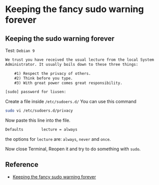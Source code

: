 # Keeping the fancy sudo warning forever

## Keeping the sudo warning forever

Test: `Debian 9`

```txt
We trust you have received the usual lecture from the local System
Administrator. It usually boils down to these three things:

    #1) Respect the privacy of others.
    #2) Think before you type.
    #3) With great power comes great responsibility.

[sudo] password for liusen:
```

Create a file inside `/etc/sudoers.d/` You can use this command

```bash
sudo vi /etc/sudoers.d/privacy
```

Now paste this line into the file.

```txt
Defaults        lecture = always
```

the options for `lecture` are: `always`, `never` and `once`.

Now close Terminal, Reopen it and try to do something with `sudo`.

## Reference

- [Keeping the fancy sudo warning forever](https://superuser.com/questions/500119/keeping-the-fancy-sudo-warning-forever)

